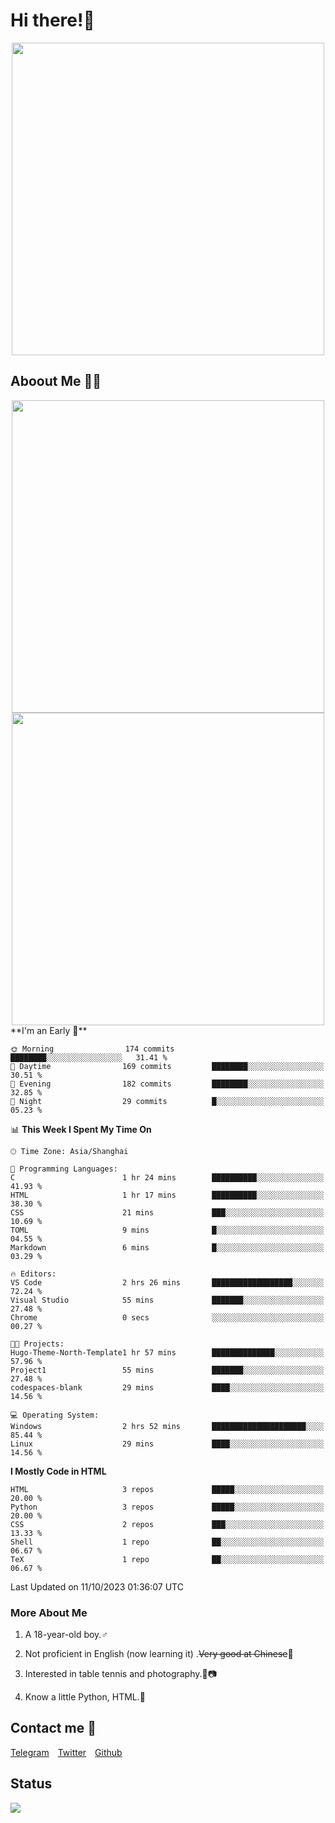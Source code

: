 # Hi there!🎉

<div align=center><img src="https://count.getloli.com/get/@Cicada000?theme=moebooru" width=500px></div>

## Aboout Me 👀💦

<div align=center>
<img src="https://github-readme-stats.vercel.app/api?username=Cicada000&show_icons=true&theme=tokyonight" width=500px>
<br>
<img src="https://github-readme-stats.vercel.app/api/top-langs/?username=Cicada000&show_icons=true&theme=tokyonight&layout=compact" width=500px>
</div>
<!--START_SECTION:waka-->
**I'm an Early 🐤** 

```text
🌞 Morning                174 commits         ████████░░░░░░░░░░░░░░░░░   31.41 % 
🌆 Daytime                169 commits         ████████░░░░░░░░░░░░░░░░░   30.51 % 
🌃 Evening                182 commits         ████████░░░░░░░░░░░░░░░░░   32.85 % 
🌙 Night                  29 commits          █░░░░░░░░░░░░░░░░░░░░░░░░   05.23 % 
```


📊 **This Week I Spent My Time On** 

```text
🕑︎ Time Zone: Asia/Shanghai

💬 Programming Languages: 
C                        1 hr 24 mins        ██████████░░░░░░░░░░░░░░░   41.93 % 
HTML                     1 hr 17 mins        ██████████░░░░░░░░░░░░░░░   38.30 % 
CSS                      21 mins             ███░░░░░░░░░░░░░░░░░░░░░░   10.69 % 
TOML                     9 mins              █░░░░░░░░░░░░░░░░░░░░░░░░   04.55 % 
Markdown                 6 mins              █░░░░░░░░░░░░░░░░░░░░░░░░   03.29 % 

🔥 Editors: 
VS Code                  2 hrs 26 mins       ██████████████████░░░░░░░   72.24 % 
Visual Studio            55 mins             ███████░░░░░░░░░░░░░░░░░░   27.48 % 
Chrome                   0 secs              ░░░░░░░░░░░░░░░░░░░░░░░░░   00.27 % 

🐱‍💻 Projects: 
Hugo-Theme-North-Template1 hr 57 mins        ██████████████░░░░░░░░░░░   57.96 % 
Project1                 55 mins             ███████░░░░░░░░░░░░░░░░░░   27.48 % 
codespaces-blank         29 mins             ████░░░░░░░░░░░░░░░░░░░░░   14.56 % 

💻 Operating System: 
Windows                  2 hrs 52 mins       █████████████████████░░░░   85.44 % 
Linux                    29 mins             ████░░░░░░░░░░░░░░░░░░░░░   14.56 % 
```

**I Mostly Code in HTML** 

```text
HTML                     3 repos             █████░░░░░░░░░░░░░░░░░░░░   20.00 % 
Python                   3 repos             █████░░░░░░░░░░░░░░░░░░░░   20.00 % 
CSS                      2 repos             ███░░░░░░░░░░░░░░░░░░░░░░   13.33 % 
Shell                    1 repo              ██░░░░░░░░░░░░░░░░░░░░░░░   06.67 % 
TeX                      1 repo              ██░░░░░░░░░░░░░░░░░░░░░░░   06.67 % 
```




 Last Updated on 11/10/2023 01:36:07 UTC
<!--END_SECTION:waka-->

### More About Me

1. A 18-year-old boy.♂

2. Not proficient in English (now learning it) .~~Very good at Chinese~~🤣

3. Interested in table tennis and photography.🏓📷

4. Know a little Python, HTML.🐍


## Contact me 💬

[Telegram](https://t.me/CicadaLYW)&emsp;[Twitter](https://twitter.com/Cicada0001)&emsp;[Github](https://github.com/Cicada000)

## Status
<img src="https://weather-icon.journeyad.repl.co/@hangzhou?v=1" align="left">







